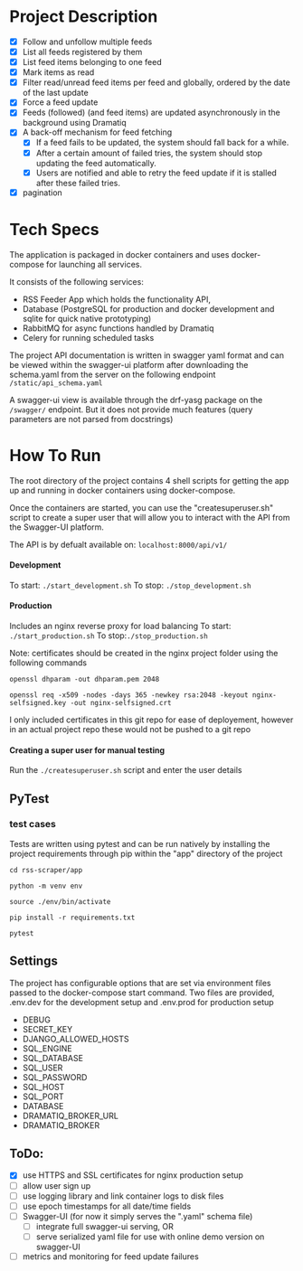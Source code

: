 # Project Description

- [x] Follow and unfollow multiple feeds
- [x] List all feeds registered by them
- [x] List feed items belonging to one feed
- [x] Mark items as read
- [x] Filter read/unread feed items per feed and globally, ordered by the date of the last update
- [x] Force a feed update
- [x] Feeds (followed) (and feed items) are updated asynchronously in the background using Dramatiq
- [x] A back-off mechanism for feed fetching
	- [x] If a feed fails to be updated, the system should fall back for a while.
	- [x] After a certain amount of failed tries, the system should stop updating the feed automatically.
	- [x] Users are notified and able to retry the feed update if it is stalled after these failed tries.
- [x] pagination

# Tech Specs

The application is packaged in docker containers and uses docker-compose for launching all services.

It consists of the following services:
- RSS Feeder App which holds the functionality API,
- Database (PostgreSQL for production and docker development and sqlite for quick native prototyping)
- RabbitMQ  for async functions handled by Dramatiq
- Celery for running scheduled tasks 

The project API documentation is written in swagger yaml format and can be viewed within the swagger-ui platform after downloading the schema.yaml from the server on the following endpoint `/static/api_schema.yaml` 

A swagger-ui view is available through the drf-yasg package on the `/swagger/` endpoint. But it does not provide much features (query parameters are not parsed from docstrings) 

# How To Run

The root directory of the project contains 4 shell scripts for getting the app up and running in docker containers using docker-compose. 

Once the containers are started, you can use the "createsuperuser.sh" script to create a super user that will allow you to interact with the API from the Swagger-UI platform.

The API is by defualt available on: `localhost:8000/api/v1/`

#### Development
To start: `./start_development.sh`
To stop: `./stop_development.sh`

#### Production
Includes an nginx reverse proxy for load balancing
To start: `./start_production.sh`
To stop:`./stop_production.sh`

Note: certificates should be created in the nginx project folder using the following commands

`openssl dhparam -out dhparam.pem 2048`

`openssl req -x509 -nodes -days 365 -newkey rsa:2048 -keyout nginx-selfsigned.key -out nginx-selfsigned.crt`

I only included certificates in this git repo for ease of deployement, however in an actual project repo these would not be pushed to a git repo 

#### Creating a super user for manual testing
Run the `./createsuperuser.sh` script and enter the user details

## PyTest

### test cases
Tests are written using pytest and can be run natively by installing the project requirements through pip within the "app" directory of the project

```
cd rss-scraper/app

python -m venv env

source ./env/bin/activate

pip install -r requirements.txt

pytest
```

## Settings

The project has configurable options that are set via environment files passed to the docker-compose start command. Two files are provided, .env.dev for the development setup and .env.prod for production setup

- DEBUG
- SECRET_KEY 
- DJANGO_ALLOWED_HOSTS
- SQL_ENGINE
- SQL_DATABASE
- SQL_USER
- SQL_PASSWORD
- SQL_HOST
- SQL_PORT
- DATABASE
- DRAMATIQ_BROKER_URL
- DRAMATIQ_BROKER

## ToDo:

- [x] use HTTPS and SSL certificates for nginx production setup
- [ ] allow user sign up
- [ ] use logging library and link container logs to disk files
- [ ] use epoch timestamps for all date/time fields
- [ ] Swagger-UI (for now it simply serves the ".yaml" schema file)
	- [ ] integrate full swagger-ui serving, OR
	- [ ] serve serialized yaml file for use with online demo version on swagger-UI
- [ ] metrics and monitoring for feed update failures